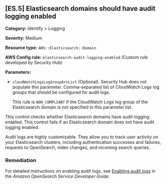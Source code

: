 ## \[ES\.5\] Elasticsearch domains should have audit logging enabled<a name="fsbp-es-5"></a>

**Category:** Identify > Logging

**Severity:** Medium

**Resource type:** `AWS::Elasticsearch::Domain`

**AWS Config rule:** `elasticsearch-audit-logging-enabled` \(Custom rule developed by Security Hub\)

**Parameters:**
+ `cloudWatchLogsLogGroupArnList` \(Optional\)\. Security Hub does not populate this parameter\. Comma\-separated list of CloudWatch Logs log groups that should be configured for audit logs\.

  This rule is `NON_COMPLIANT` if the CloudWatch Logs log group of the Elasticsearch domain is not specified in this parameter list\.

This control checks whether Elasticsearch domains have audit logging enabled\. This control fails if an Elasticsearch domain does not have audit logging enabled\. 

Audit logs are highly customizable\. They allow you to track user activity on your Elasticsearch clusters, including authentication successes and failures, requests to OpenSearch, index changes, and incoming search queries\.

### Remediation<a name="es-5-remediation"></a>

For detailed instructions on enabling audit logs, see [Enabling audit logs](https://docs.aws.amazon.com/opensearch-service/latest/developerguide/audit-logs.html#audit-log-enabling) in the *Amazon OpenSearch Service Developer Guide*\.

